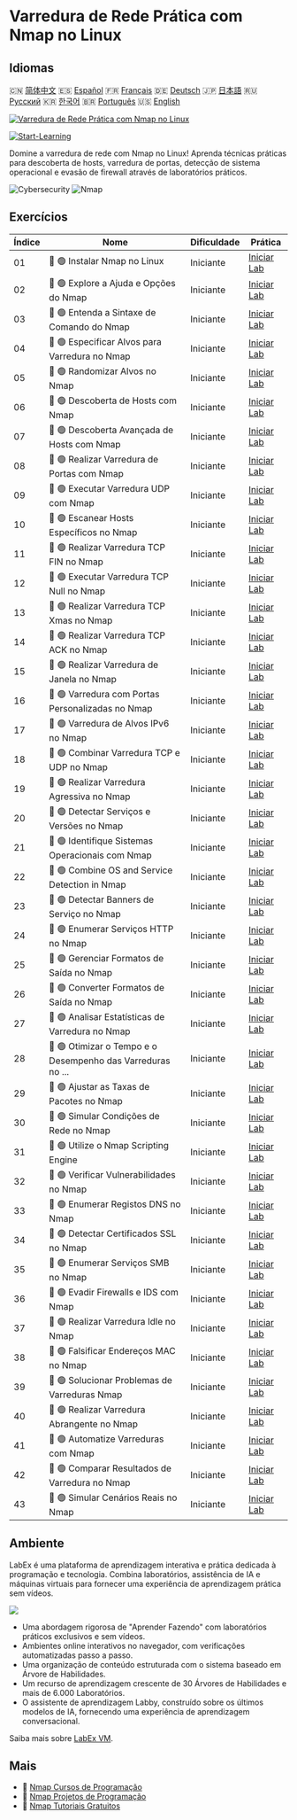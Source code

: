 # Varredura de Rede Prática com Nmap no Linux

## Idiomas

🇨🇳 [简体中文](README_zh.md) 🇪🇸 [Español](README_es.md) 🇫🇷 [Français](README_fr.md) 🇩🇪 [Deutsch](README_de.md) 🇯🇵 [日本語](README_ja.md) 🇷🇺 [Русский](README_ru.md) 🇰🇷 [한국어](README_ko.md) 🇧🇷 [Português](README_pt.md) 🇺🇸 [English](README.md) 

[![Varredura de Rede Prática com Nmap no Linux](https://cover-creator.labex.io/hands-on-network-scanning-with-nmap-on-linux.png?lang=pt)](https://labex.io/pt/courses/hands-on-network-scanning-with-nmap-on-linux)

[![Start-Learning](https://img.shields.io/badge/Start-Learning-whitesmoke?style=for-the-badge)](https://labex.io/pt/courses/hands-on-network-scanning-with-nmap-on-linux)

Domine a varredura de rede com Nmap no Linux! Aprenda técnicas práticas para descoberta de hosts, varredura de portas, detecção de sistema operacional e evasão de firewall através de laboratórios práticos.

![Cybersecurity](https://img.shields.io/badge/Cybersecurity-whitesmoke?style=for-the-badge&logo=cybersecurity)
![Nmap](https://img.shields.io/badge/Nmap-whitesmoke?style=for-the-badge&logo=nmap)


## Exercícios

|   Índice | Nome                                                        | Dificuldade   | Prática                                                                                                                          |
|----------|-------------------------------------------------------------|---------------|----------------------------------------------------------------------------------------------------------------------------------|
|       01 | 📖 🟢 Instalar Nmap no Linux                                | Iniciante     | <a target='_blank' href='https://labex.io/pt/tutorials/nmap-install-nmap-on-linux-530181'>Iniciar Lab</a>                        |
|       02 | 📖 🟢 Explore a Ajuda e Opções do Nmap                      | Iniciante     | <a target='_blank' href='https://labex.io/pt/tutorials/nmap-explore-nmap-help-and-options-in-nmap-547101'>Iniciar Lab</a>        |
|       03 | 📖 🟢 Entenda a Sintaxe de Comando do Nmap                  | Iniciante     | <a target='_blank' href='https://labex.io/pt/tutorials/nmap-understand-nmap-command-syntax-530159'>Iniciar Lab</a>               |
|       04 | 📖 🟢 Especificar Alvos para Varredura no Nmap              | Iniciante     | <a target='_blank' href='https://labex.io/pt/tutorials/nmap-specify-targets-for-scanning-in-nmap-530185'>Iniciar Lab</a>         |
|       05 | 📖 🟢 Randomizar Alvos no Nmap                              | Iniciante     | <a target='_blank' href='https://labex.io/pt/tutorials/nmap-randomize-targets-in-nmap-547108'>Iniciar Lab</a>                    |
|       06 | 📖 🟢 Descoberta de Hosts com Nmap                          | Iniciante     | <a target='_blank' href='https://labex.io/pt/tutorials/nmap-perform-host-discovery-with-nmap-530184'>Iniciar Lab</a>             |
|       07 | 📖 🟢 Descoberta Avançada de Hosts com Nmap                 | Iniciante     | <a target='_blank' href='https://labex.io/pt/tutorials/nmap-perform-advanced-host-discovery-in-nmap-547102'>Iniciar Lab</a>      |
|       08 | 📖 🟢 Realizar Varredura de Portas com Nmap                 | Iniciante     | <a target='_blank' href='https://labex.io/pt/tutorials/nmap-conduct-port-scanning-with-nmap-530176'>Iniciar Lab</a>              |
|       09 | 📖 🟢 Executar Varredura UDP com Nmap                       | Iniciante     | <a target='_blank' href='https://labex.io/pt/tutorials/nmap-execute-udp-scanning-with-nmap-530179'>Iniciar Lab</a>               |
|       10 | 📖 🟢 Escanear Hosts Específicos no Nmap                    | Iniciante     | <a target='_blank' href='https://labex.io/pt/tutorials/nmap-scan-specific-hosts-in-nmap-547111'>Iniciar Lab</a>                  |
|       11 | 📖 🟢 Realizar Varredura TCP FIN no Nmap                    | Iniciante     | <a target='_blank' href='https://labex.io/pt/tutorials/nmap-conduct-tcp-fin-scanning-in-nmap-547093'>Iniciar Lab</a>             |
|       12 | 📖 🟢 Executar Varredura TCP Null no Nmap                   | Iniciante     | <a target='_blank' href='https://labex.io/pt/tutorials/nmap-execute-tcp-null-scanning-in-nmap-547100'>Iniciar Lab</a>            |
|       13 | 📖 🟢 Realizar Varredura TCP Xmas no Nmap                   | Iniciante     | <a target='_blank' href='https://labex.io/pt/tutorials/nmap-perform-tcp-xmas-scanning-in-nmap-547106'>Iniciar Lab</a>            |
|       14 | 📖 🟢 Realizar Varredura TCP ACK no Nmap                    | Iniciante     | <a target='_blank' href='https://labex.io/pt/tutorials/nmap-conduct-tcp-ack-scanning-in-nmap-547092'>Iniciar Lab</a>             |
|       15 | 📖 🟢 Realizar Varredura de Janela no Nmap                  | Iniciante     | <a target='_blank' href='https://labex.io/pt/tutorials/nmap-perform-window-scanning-in-nmap-547107'>Iniciar Lab</a>              |
|       16 | 📖 🟢 Varredura com Portas Personalizadas no Nmap           | Iniciante     | <a target='_blank' href='https://labex.io/pt/tutorials/nmap-scan-with-custom-ports-in-nmap-547112'>Iniciar Lab</a>               |
|       17 | 📖 🟢 Varredura de Alvos IPv6 no Nmap                       | Iniciante     | <a target='_blank' href='https://labex.io/pt/tutorials/nmap-scan-ipv6-targets-in-nmap-547110'>Iniciar Lab</a>                    |
|       18 | 📖 🟢 Combinar Varredura TCP e UDP no Nmap                  | Iniciante     | <a target='_blank' href='https://labex.io/pt/tutorials/nmap-combine-tcp-and-udp-scanning-in-nmap-547090'>Iniciar Lab</a>         |
|       19 | 📖 🟢 Realizar Varredura Agressiva no Nmap                  | Iniciante     | <a target='_blank' href='https://labex.io/pt/tutorials/nmap-perform-aggressive-scanning-in-nmap-547103'>Iniciar Lab</a>          |
|       20 | 📖 🟢 Detectar Serviços e Versões no Nmap                   | Iniciante     | <a target='_blank' href='https://labex.io/pt/tutorials/nmap-detect-services-and-versions-in-nmap-530177'>Iniciar Lab</a>         |
|       21 | 📖 🟢 Identifique Sistemas Operacionais com Nmap            | Iniciante     | <a target='_blank' href='https://labex.io/pt/tutorials/nmap-identify-operating-systems-with-nmap-530180'>Iniciar Lab</a>         |
|       22 | 📖 🟢 Combine OS and Service Detection in Nmap              | Iniciante     | <a target='_blank' href='https://labex.io/pt/tutorials/nmap-combine-os-and-service-detection-in-nmap-547089'>Iniciar Lab</a>     |
|       23 | 📖 🟢 Detectar Banners de Serviço no Nmap                   | Iniciante     | <a target='_blank' href='https://labex.io/pt/tutorials/nmap-detect-service-banners-in-nmap-547095'>Iniciar Lab</a>               |
|       24 | 📖 🟢 Enumerar Serviços HTTP no Nmap                        | Iniciante     | <a target='_blank' href='https://labex.io/pt/tutorials/nmap-enumerate-http-services-in-nmap-547098'>Iniciar Lab</a>              |
|       25 | 📖 🟢 Gerenciar Formatos de Saída no Nmap                   | Iniciante     | <a target='_blank' href='https://labex.io/pt/tutorials/nmap-manage-output-formats-in-nmap-530182'>Iniciar Lab</a>                |
|       26 | 📖 🟢 Converter Formatos de Saída no Nmap                   | Iniciante     | <a target='_blank' href='https://labex.io/pt/tutorials/nmap-convert-output-formats-in-nmap-547094'>Iniciar Lab</a>               |
|       27 | 📖 🟢 Analisar Estatísticas de Varredura no Nmap            | Iniciante     | <a target='_blank' href='https://labex.io/pt/tutorials/nmap-analyze-scan-statistics-in-nmap-547087'>Iniciar Lab</a>              |
|       28 | 📖 🟢 Otimizar o Tempo e o Desempenho das Varreduras no ... | Iniciante     | <a target='_blank' href='https://labex.io/pt/tutorials/nmap-optimize-scan-timing-and-performance-in-nmap-530183'>Iniciar Lab</a> |
|       29 | 📖 🟢 Ajustar as Taxas de Pacotes no Nmap                   | Iniciante     | <a target='_blank' href='https://labex.io/pt/tutorials/nmap-adjust-packet-rates-in-nmap-547086'>Iniciar Lab</a>                  |
|       30 | 📖 🟢 Simular Condições de Rede no Nmap                     | Iniciante     | <a target='_blank' href='https://labex.io/pt/tutorials/nmap-simulate-network-conditions-in-nmap-547113'>Iniciar Lab</a>          |
|       31 | 📖 🟢 Utilize o Nmap Scripting Engine                       | Iniciante     | <a target='_blank' href='https://labex.io/pt/tutorials/nmap-utilize-nmap-scripting-engine-530187'>Iniciar Lab</a>                |
|       32 | 📖 🟢 Verificar Vulnerabilidades no Nmap                    | Iniciante     | <a target='_blank' href='https://labex.io/pt/tutorials/nmap-scan-for-vulnerabilities-in-nmap-547109'>Iniciar Lab</a>             |
|       33 | 📖 🟢 Enumerar Registos DNS no Nmap                         | Iniciante     | <a target='_blank' href='https://labex.io/pt/tutorials/nmap-enumerate-dns-records-in-nmap-547097'>Iniciar Lab</a>                |
|       34 | 📖 🟢 Detectar Certificados SSL no Nmap                     | Iniciante     | <a target='_blank' href='https://labex.io/pt/tutorials/nmap-detect-ssl-certificates-in-nmap-547096'>Iniciar Lab</a>              |
|       35 | 📖 🟢 Enumerar Serviços SMB no Nmap                         | Iniciante     | <a target='_blank' href='https://labex.io/pt/tutorials/nmap-enumerate-smb-services-in-nmap-547099'>Iniciar Lab</a>               |
|       36 | 📖 🟢 Evadir Firewalls e IDS com Nmap                       | Iniciante     | <a target='_blank' href='https://labex.io/pt/tutorials/nmap-evade-firewalls-and-ids-with-nmap-530178'>Iniciar Lab</a>            |
|       37 | 📖 🟢 Realizar Varredura Idle no Nmap                       | Iniciante     | <a target='_blank' href='https://labex.io/pt/tutorials/nmap-perform-idle-scanning-in-nmap-547105'>Iniciar Lab</a>                |
|       38 | 📖 🟢 Falsificar Endereços MAC no Nmap                      | Iniciante     | <a target='_blank' href='https://labex.io/pt/tutorials/nmap-spoof-mac-addresses-in-nmap-547116'>Iniciar Lab</a>                  |
|       39 | 📖 🟢 Solucionar Problemas de Varreduras Nmap               | Iniciante     | <a target='_blank' href='https://labex.io/pt/tutorials/nmap-troubleshoot-nmap-scans-547117'>Iniciar Lab</a>                      |
|       40 | 📖 🟢 Realizar Varredura Abrangente no Nmap                 | Iniciante     | <a target='_blank' href='https://labex.io/pt/tutorials/nmap-perform-comprehensive-scanning-in-nmap-547104'>Iniciar Lab</a>       |
|       41 | 📖 🟢 Automatize Varreduras com Nmap                        | Iniciante     | <a target='_blank' href='https://labex.io/pt/tutorials/nmap-automate-scans-with-nmap-547088'>Iniciar Lab</a>                     |
|       42 | 📖 🟢 Comparar Resultados de Varredura no Nmap              | Iniciante     | <a target='_blank' href='https://labex.io/pt/tutorials/nmap-compare-scan-results-in-nmap-547091'>Iniciar Lab</a>                 |
|       43 | 📖 🟢 Simular Cenários Reais no Nmap                        | Iniciante     | <a target='_blank' href='https://labex.io/pt/tutorials/nmap-simulate-real-world-scenarios-in-nmap-547114'>Iniciar Lab</a>        |

## Ambiente

LabEx é uma plataforma de aprendizagem interativa e prática dedicada à programação e tecnologia. Combina laboratórios, assistência de IA e máquinas virtuais para fornecer uma experiência de aprendizagem prática sem vídeos.

![](https://tutorial-screenshot.getvm.io/images/vm-1725247253.png)

- Uma abordagem rigorosa de "Aprender Fazendo" com laboratórios práticos exclusivos e sem vídeos.
- Ambientes online interativos no navegador, com verificações automatizadas passo a passo.
- Uma organização de conteúdo estruturada com o sistema baseado em Árvore de Habilidades.
- Um recurso de aprendizagem crescente de 30 Árvores de Habilidades e mais de 6.000 Laboratórios.
- O assistente de aprendizagem Labby, construído sobre os últimos modelos de IA, fornecendo uma experiência de aprendizagem conversacional.

Saiba mais sobre [LabEx VM](https://support.labex.io/using-labex/virtual-machine).

## Mais

- 🔗 [Nmap Cursos de Programação](https://github.com/labex-labs/awesome-programming-courses)
- 🔗 [Nmap Projetos de Programação](https://github.com/labex-labs/awesome-programming-projects)
- 🔗 [Nmap Tutoriais Gratuitos](https://github.com/labex-labs/nmap-free-tutorials)

